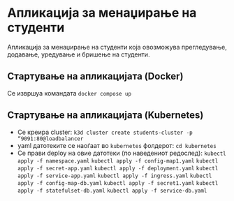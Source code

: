 # Апликација за менаџирање на студенти

Aпликација за менаџирање на студенти која овозможува прегледување, додавање, уредување и бришење на студенти.

## Стартување на апликацијата (Docker)

  Се извршуа командата `docker compose up`

## Стартување на апликацијата (Kubernetes)

  - Се креира cluster: `k3d cluster create students-cluster -p “9091:80@loadbalancer`
  - yaml датотеките се наоѓаат во `kubernetes` фолдерот: `cd kubernetes`
  - Се прави deploy на овие датотеки (по наведениот редослед):
    `kubectl apply -f namespace.yaml`
    `kubectl apply -f config-map1.yaml`
    `kubectl apply -f secret-app.yaml`
    `kubectl apply -f deployment.yaml`
    `kubectl apply -f service-app.yaml`
    `kubectl apply -f ingress.yaml`
    `kubectl apply -f config-map-db.yaml`
    `kubectl apply -f secret1.yaml`
    `kubectl apply -f statefulset-db.yaml`
    `kubectl apply -f service-db.yaml`
